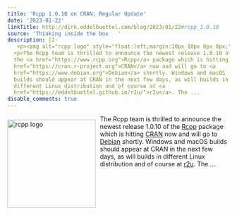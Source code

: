 ```yaml
---
title: 'Rcpp 1.0.10 on CRAN: Regular Update'
date: '2023-01-22'
linkTitle: http://dirk.eddelbuettel.com/blog/2023/01/22#rcpp_1.0.10
source: 'Thinking inside the box   '
description: |2-
   <p><img alt="rcpp logo" style="float:left;margin:10px 10px 0px 0px;" width="200" src="https://dirk.eddelbuettel.com/images/rcpp-logo-blue-dial.png"/></p>
  <p>The Rcpp team is thrilled to announce the newest release 1.0.10 of
  the <a href="https://www.rcpp.org">Rcpp</a> package which is hitting <a
  href="https://cran.r-project.org">CRAN</a> now and will go to <a
  href="https://www.debian.org">Debian</a> shortly. Windows and macOS
  builds should appear at CRAN in the next few days, as will builds in
  different Linux distribution and of course at <a
  href="https://eddelbuettel.github.io/r2u/">r2u</a>. The ...
disable_comments: true
---
```

 <p><img alt="rcpp logo" style="float:left;margin:10px 10px 0px 0px;" width="200" src="https://dirk.eddelbuettel.com/images/rcpp-logo-blue-dial.png"/></p>
<p>The Rcpp team is thrilled to announce the newest release 1.0.10 of
the <a href="https://www.rcpp.org">Rcpp</a> package which is hitting <a
href="https://cran.r-project.org">CRAN</a> now and will go to <a
href="https://www.debian.org">Debian</a> shortly. Windows and macOS
builds should appear at CRAN in the next few days, as will builds in
different Linux distribution and of course at <a
href="https://eddelbuettel.github.io/r2u/">r2u</a>. The ...
